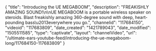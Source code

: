 {
    "title": "Introducing the UE MEGABOOM",
    "description": "FREAKISHLY AMAZING SOUND!\n\nUE MEGABOOM is a portable wireless speaker on steroids. Blast freakishly amazing 360-degree sound with deep, heart-pounding bass\u2013everywhere you go.",
    "channelid": "117684150",
    "videoid": "117683809",
    "date_created": "1421789043",
    "date_modified": "1505511585",
    "type": "captivate",
    "layout": "channelVideo",
    "url": "\/ultimate-ears-youtube-feed\/introducing-the-ue-megaboom-long\/117684150-117683809"
}